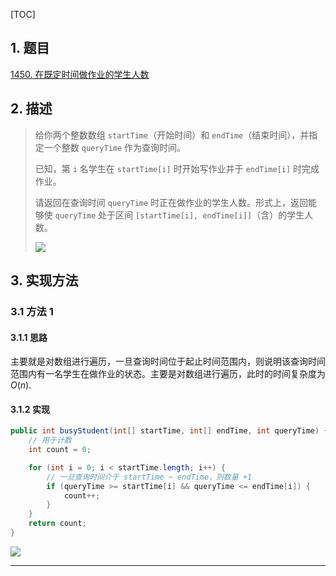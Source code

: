 [TOC]

## 1. 题目

[1450. 在既定时间做作业的学生人数](https://leetcode-cn.com/problems/number-of-students-doing-homework-at-a-given-time/)

## 2. 描述

>   给你两个整数数组 `startTime`（开始时间）和 `endTime`（结束时间），并指定一个整数 `queryTime` 作为查询时间。
>
>   已知，第 `i` 名学生在 `startTime[i]` 时开始写作业并于 `endTime[i]` 时完成作业。
>
>   请返回在查询时间 `queryTime` 时正在做作业的学生人数。形式上，返回能够使 `queryTime` 处于区间 `[startTime[i], endTime[i]]`（含）的学生人数。
>
>   ![](https://user-gold-cdn.xitu.io/2020/7/1/17307bfe97e94b46?w=1323&h=944&f=png&s=121909)

## 3. 实现方法

### 3.1 方法 1

#### 3.1.1 思路

主要就是对数组进行遍历，一旦查询时间位于起止时间范围内，则说明该查询时间范围内有一名学生在做作业的状态。主要是对数组进行遍历，此时的时间复杂度为 $O(n)$.

#### 3.1.2 实现

```java
public int busyStudent(int[] startTime, int[] endTime, int queryTime) {
    // 用于计数
    int count = 0;

    for (int i = 0; i < startTime.length; i++) {
        // 一旦查询时间介于 startTime ~ endTime，则数量 +1
        if (queryTime >= startTime[i] && queryTime <= endTime[i]) {
            count++;
        }
    }
    return count;
}
```

![](https://gitee.com/cunyu1943/images/raw/master/ImgsUbuntu/20200510234310.png)

---
<link rel="stylesheet" href="https://cdnjs.cloudflare.com/ajax/libs/social-share.js/1.0.16/css/share.min.css">
<center><div class="social-share"></div></center>
<script type="text/javascript" src="https://cdnjs.cloudflare.com/ajax/libs/social-share.js/1.0.16/js/social-share.min.js"></script>